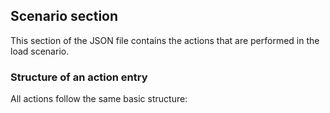 ## Scenario section

This section of the JSON file contains the actions that are performed in the load scenario.

### Structure of an action entry

All actions follow the same basic structure: 
